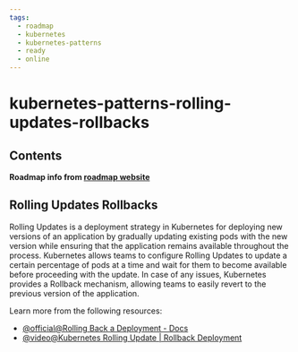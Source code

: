 ```yaml
---
tags:
  - roadmap
  - kubernetes
  - kubernetes-patterns
  - ready
  - online
---
```


# kubernetes-patterns-rolling-updates-rollbacks

## Contents


__Roadmap info from [roadmap website](https://roadmap.sh/kubernetes/deployment-patterns/rolling-updates-rollbacks)__

## Rolling Updates Rollbacks


Rolling Updates is a deployment strategy in Kubernetes for deploying new versions of an application by gradually updating existing pods with the new version while ensuring that the application remains available throughout the process. Kubernetes allows teams to configure Rolling Updates to update a certain percentage of pods at a time and wait for them to become available before proceeding with the update. In case of any issues, Kubernetes provides a Rollback mechanism, allowing teams to easily revert to the previous version of the application.


Learn more from the following resources:


* [@official@Rolling Back a Deployment - Docs](https://kubernetes.io/docs/concepts/workloads/controllers/deployment/#rolling-back-a-deployment)
* [@video@Kubernetes Rolling Update | Rollback Deployment](https://www.youtube.com/watch?v=xRifmrap7S8)
